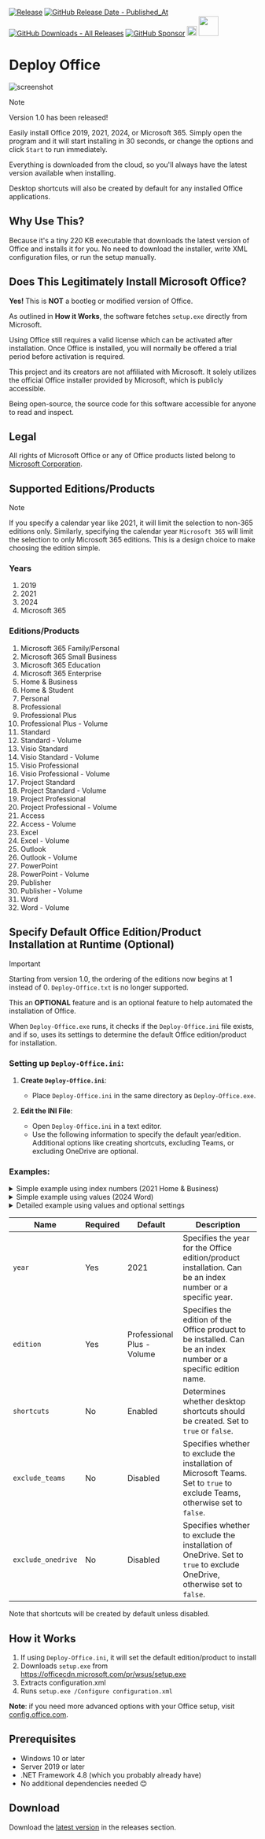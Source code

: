 ﻿[![Release](https://img.shields.io/github/v/release/asheroto/Deploy-Office)](https://github.com/asheroto/Deploy-Office/releases)
[![GitHub Release Date - Published_At](https://img.shields.io/github/release-date/asheroto/Deploy-Office)](https://github.com/asheroto/Deploy-Office/releases)
[![GitHub Downloads - All Releases](https://img.shields.io/github/downloads/asheroto/Deploy-Office/total)](https://github.com/asheroto/Deploy-Office/releases)
[![GitHub Sponsor](https://img.shields.io/github/sponsors/asheroto?label=Sponsor&logo=GitHub)](https://github.com/sponsors/asheroto?frequency=one-time&sponsor=asheroto)
<a href="https://ko-fi.com/asheroto"><img src="https://ko-fi.com/img/githubbutton_sm.svg" alt="Ko-Fi Button" height="20px"></a>
<a href="https://www.buymeacoffee.com/asheroto"><img src="https://img.buymeacoffee.com/button-api/?text=Buy me a coffee&emoji=&slug=Deploy-Office&button_colour=FFDD00&font_colour=000000&font_family=Lato&outline_colour=000000&coffee_colour=ffffff)" height="40px"></a>

# Deploy Office

![screenshot](https://github.com/asheroto/Deploy-Office/assets/49938263/d6ef4e34-7f77-46da-80cd-6b494d321fac)

> [!NOTE]
> Version 1.0 has been released!

Easily install Office 2019, 2021, 2024, or Microsoft 365. Simply open the program and it will start installing in 30 seconds, or change the options and click `Start` to run immediately.

Everything is downloaded from the cloud, so you'll always have the latest version available when installing.

Desktop shortcuts will also be created by default for any installed Office applications.

## Why Use This?

Because it's a tiny 220 KB executable that downloads the latest version of Office and installs it for you. No need to download the installer, write XML configuration files, or run the setup manually.

## Does This Legitimately Install Microsoft Office?

**Yes!** This is **NOT** a bootleg or modified version of Office.

As outlined in **How it Works**, the software fetches `setup.exe` directly from Microsoft.

Using Office still requires a valid license which can be activated after installation. Once Office is installed, you will normally be offered a trial period before activation is required.

This project and its creators are not affiliated with Microsoft. It solely utilizes the official Office installer provided by Microsoft, which is publicly accessible.

Being open-source, the source code for this software accessible for anyone to read and inspect.

## Legal

All rights of Microsoft Office or any of Office products listed belong to [Microsoft Corporation](https://microsoft.com).

## Supported Editions/Products

> [!NOTE]
> If you specify a calendar year like 2021, it will limit the selection to non-365 editions only.
> Similarly, specifying the calendar year `Microsoft 365` will limit the selection to only Microsoft 365 editions.
> This is a design choice to make choosing the edition simple.

### Years

1. 2019
2. 2021
3. 2024
4. Microsoft 365

### Editions/Products

1. Microsoft 365 Family/Personal
2. Microsoft 365 Small Business
3. Microsoft 365 Education
4. Microsoft 365 Enterprise
5. Home & Business
6. Home & Student
7. Personal
8. Professional
9. Professional Plus
10. Professional Plus - Volume
11. Standard
12. Standard - Volume
13. Visio Standard
14. Visio Standard - Volume
15. Visio Professional
16. Visio Professional - Volume
17. Project Standard
18. Project Standard - Volume
19. Project Professional
20. Project Professional - Volume
21. Access
22. Access - Volume
23. Excel
24. Excel - Volume
25. Outlook
26. Outlook - Volume
27. PowerPoint
28. PowerPoint - Volume
29. Publisher
30. Publisher - Volume
31. Word
32. Word - Volume

## Specify Default Office Edition/Product Installation at Runtime (Optional)

> [!IMPORTANT]
> Starting from version 1.0, the ordering of the editions now begins at 1 instead of 0.
> `Deploy-Office.txt` is no longer supported.

This an **OPTIONAL** feature and is an optional feature to help automated the installation of Office.

When `Deploy-Office.exe` runs, it checks if the `Deploy-Office.ini` file exists, and if so, uses its settings to determine the default Office edition/product for installation.

### Setting up `Deploy-Office.ini`:

1. **Create `Deploy-Office.ini`**:
   - Place `Deploy-Office.ini` in the same directory as `Deploy-Office.exe`.

2. **Edit the INI File**:
   - Open `Deploy-Office.ini` in a text editor.
   - Use the following information to specify the default year/edition. Additional options like creating shortcuts, excluding Teams, or excluding OneDrive are optional.

### Examples:

<details>
<summary>Simple example using index numbers (2021 Home & Business)</summary>

```ini
year=2
edition=5
```

- Specifies the year as **2021** (index 2).
- Specifies the edition to **Home & Business** (index 5).
- Creates **desktop shortcuts** (enabled by default).

</details>

<details>
<summary>Simple example using values (2024 Word)</summary>

```ini
year=2024
edition=Word
```

- Specifies the year as **2024**.
- Sets the edition to **Word**.
- Creates **desktop shortcuts** (enabled by default).
- Excludes the installation of **Microsoft Teams**.
- Excludes the installation of **OneDrive**.

</details>

<details>
<summary>Detailed example using values and optional settings</summary>

```ini
year=2024
edition=Microsoft 365 Family/Personal
shortcuts=false
exclude_teams=true
exclude_onedrive=true
```

- Specifies the year as **2024**.
- Sets the edition to **Microsoft 365 Family/Personal**.
- Disables the creation of **desktop shortcuts**.
- Excludes the installation of **Microsoft Teams**.
- Excludes the installation of **OneDrive**.

</details>

| Name               | Required | Default                    | Description                                                                                                                 |
| ------------------ | -------- | -------------------------- | --------------------------------------------------------------------------------------------------------------------------- |
| `year`             | Yes      | 2021                       | Specifies the year for the Office edition/product installation. Can be an index number or a specific year.                  |
| `edition`          | Yes      | Professional Plus - Volume | Specifies the edition of the Office product to be installed. Can be an index number or a specific edition name.             |
| `shortcuts`        | No       | Enabled                    | Determines whether desktop shortcuts should be created. Set to `true` or `false`.                                           |
| `exclude_teams`    | No       | Disabled                   | Specifies whether to exclude the installation of Microsoft Teams. Set to `true` to exclude Teams, otherwise set to `false`. |
| `exclude_onedrive` | No       | Disabled                   | Specifies whether to exclude the installation of OneDrive. Set to `true` to exclude OneDrive, otherwise set to `false`.     |

Note that shortcuts will be created by default unless disabled.

## How it Works

1. If using `Deploy-Office.ini`, it will set the default edition/product to install
2. Downloads `setup.exe` from https://officecdn.microsoft.com/pr/wsus/setup.exe
3. Extracts configuration.xml
4. Runs `setup.exe /Configure configuration.xml`

**Note**: if you need more advanced options with your Office setup, visit [config.office.com](https://config.office.com/deploymentsettings).

## Prerequisites

- Windows 10 or later
- Server 2019 or later
- .NET Framework 4.8 (which you probably already have)
- No additional dependencies needed 😊

## Download

Download the [latest version](https://github.com/asheroto/Deploy-Office/releases/latest/download/Deploy-Office.zip) in the releases section.